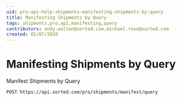 ```yaml
---
uid: pro-api-help-shipments-manifesting-shipments-by-query
title: Manifesting Shipments by Query
tags: shipments,pro,api,manifesting,query
contributors: andy.walton@sorted.com,michael.rose@sorted.com
created: 02/07/2020
---
```

# Manifesting Shipments by Query

Manifest Shipments by Query

`POST https://api.sorted.com/pro/shipments/manifest/query`
